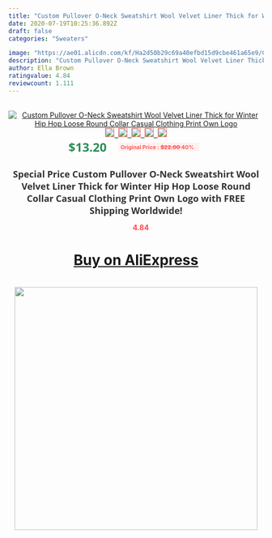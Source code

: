 ```yaml
---
title: "Custom Pullover O-Neck Sweatshirt Wool Velvet Liner Thick for Winter Hip Hop Loose Round Collar Casual Clothing Print Own Logo"
date: 2020-07-19T10:25:36.892Z
draft: false
categories: "Sweaters"

image: "https://ae01.alicdn.com/kf/Ha2d50b29c69a40efbd15d9cbe461a65e9/Custom-Pullover-O-Neck-Sweatshirt-Wool-Velvet-Liner-Thick-for-Winter-Hip-Hop-Loose-Round-Collar.png_220x220.png"
description: "Custom Pullover O-Neck Sweatshirt Wool Velvet Liner Thick for Winter Hip Hop Loose Round Collar Casual Clothing Print Own Logo"
author: Ella Brown
ratingvalue: 4.84
reviewcount: 1.111
---
```

<br>
<div style="text-align: center;">
<a href="https://s.click.aliexpress.com/e/_ApUsVf" target="_blank" rel="nofollow noopener noreferrer"><img alt="Custom Pullover O-Neck Sweatshirt Wool Velvet Liner Thick for Winter Hip Hop Loose Round Collar Casual Clothing Print Own Logo" class="magnifier-image" src="https://ae01.alicdn.com/kf/Ha2d50b29c69a40efbd15d9cbe461a65e9/Custom-Pullover-O-Neck-Sweatshirt-Wool-Velvet-Liner-Thick-for-Winter-Hip-Hop-Loose-Round-Collar.png_220x220.png_640x640.jpg">
<br>
<img style="border:1px solid salmon" src="https://ae01.alicdn.com/kf/Ha2d50b29c69a40efbd15d9cbe461a65e9/Custom-Pullover-O-Neck-Sweatshirt-Wool-Velvet-Liner-Thick-for-Winter-Hip-Hop-Loose-Round-Collar.png_120x120.jpg">&nbsp;&nbsp;<img style="border:1px solid salmon" src="https://ae01.alicdn.com/kf/H51aa159f4ec84a4da0d3038609f20af7T/Custom-Pullover-O-Neck-Sweatshirt-Wool-Velvet-Liner-Thick-for-Winter-Hip-Hop-Loose-Round-Collar.png_120x120.jpg">&nbsp;&nbsp;<img style="border:1px solid salmon" src="https://ae01.alicdn.com/kf/Hb78032eebe444fe28269237200c2ad73X/Custom-Pullover-O-Neck-Sweatshirt-Wool-Velvet-Liner-Thick-for-Winter-Hip-Hop-Loose-Round-Collar.png_120x120.jpg">&nbsp;&nbsp;<img style="border:1px solid salmon" src="https://ae01.alicdn.com/kf/Hc144f917efb74d54a6c3d4972180c95fr/Custom-Pullover-O-Neck-Sweatshirt-Wool-Velvet-Liner-Thick-for-Winter-Hip-Hop-Loose-Round-Collar.png_120x120.jpg">&nbsp;&nbsp;<img style="border:1px solid salmon" src="https://ae01.alicdn.com/kf/H583e2af7ea644a9da3f50fa19f9bbf79K/Custom-Pullover-O-Neck-Sweatshirt-Wool-Velvet-Liner-Thick-for-Winter-Hip-Hop-Loose-Round-Collar.png_120x120.jpg"></a></div><br0>
<div style="text-align: center;"><span style="background-color: white; border: 0px; box-sizing: border-box; color: seagreen; display: inline-block; font-family: &quot;open sans&quot; , &quot;arial&quot; , &quot;helvetica&quot; , sans-serif , &quot;heiti&quot;; font-size: 24px; font-stretch: inherit; font-weight: 700; line-height: inherit; margin: 0px 10px 0px 0px; padding: 0px; vertical-align: middle;">$13.20 </span>
<span style="background: rgb(255 , 241 , 241); border-radius: 3px; border: 0px; box-sizing: border-box; color: #ff4747; display: inline-block; font-family: inherit; font-size: 12px; font-stretch: inherit; font-style: inherit; font-variant: inherit; font-weight: 600; line-height: inherit; margin: 0px; padding: 2px 5px; transform: scale(0.9); vertical-align: middle;">Original Price : <b style="text-decoration: line-through;">$22.00 </b> 40%&nbsp;&nbsp;</span></div>
<h1 style="color: #333333; display: inline-block; font-family: &quot;open sans&quot; , &quot;arial&quot; , &quot;helvetica&quot; , sans-serif , &quot;heiti&quot;; font-size: 18px; font-stretch: inherit; font-weight: 700; text-align: center;">Special Price Custom Pullover O-Neck Sweatshirt Wool Velvet Liner Thick for Winter Hip Hop Loose Round Collar Casual Clothing Print Own Logo with FREE Shipping Worldwide!</h1>
<div style="color: #ff4747; text-align: center;">
<img src="https://4.bp.blogspot.com/-M0ZcTcb-5uY/XleCXlxnR4I/AAAAAAAAAEc/OrjgMkXV1oMQFaCRZj5HQwOCBcu3w1FegCPcBGAYYCw/s1600/star.png" style="height: 15px;">&nbsp;<b>4.84</b></div>
<div class="button_cont" align="center"><a class="buynow_a" href="https://s.click.aliexpress.com/e/_ApUsVf" target="_blank" rel="nofollow noopener noreferrer"><H1>Buy on AliExpress</H1></a></div><br>
<div class="separator" style="clear: both; text-align: center;">
<img src="https://lh3.googleusercontent.com/-pTy5HemUv9M/XlePHvY0dAI/AAAAAAAAAE4/0nX5iRUoIWY8eMW9Dpxeirr157OZliDIgCLcBGAsYHQ/s1600/badge.gif" width="480">
</div>
